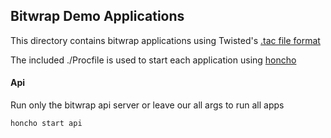 ## Bitwrap Demo Applications

This directory contains bitwrap applications using Twisted's [.tac file format](http://twistedmatrix.com/documents/current/core/howto/application.html#twistd-and-tac)

The included ./Procfile is used to start each application using [honcho](https://github.com/nickstenning/honcho)


#### Api

Run only the bitwrap api server or leave our all args to run all apps

    honcho start api

